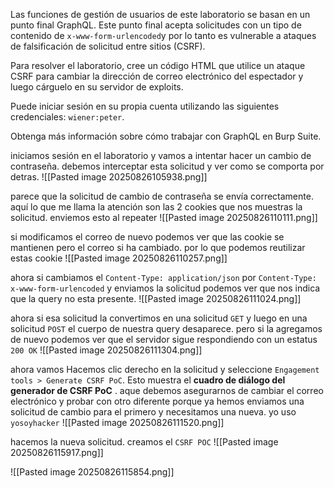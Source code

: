 Las funciones de gestión de usuarios de este laboratorio se basan en un punto final GraphQL. Este punto final acepta solicitudes con un tipo de contenido de `x-www-form-urlencoded`y por lo tanto es vulnerable a ataques de falsificación de solicitud entre sitios (CSRF).

Para resolver el laboratorio, cree un código HTML que utilice un ataque CSRF para cambiar la dirección de correo electrónico del espectador y luego cárguelo en su servidor de exploits.

Puede iniciar sesión en su propia cuenta utilizando las siguientes credenciales: `wiener:peter`.

Obtenga más información sobre cómo trabajar con GraphQL en Burp Suite.

iniciamos sesión en el laboratorio y vamos a intentar hacer un cambio de contraseña. debemos interceptar esta solicitud y ver como se comporta por detras.
![[Pasted image 20250826105938.png]]

parece que la solicitud de cambio de contraseña se envía correctamente. aquí lo que me llama la atención son las 2 cookies que nos muestras la solicitud. enviemos esto al repeater
![[Pasted image 20250826110111.png]]

si modificamos el correo de nuevo podemos ver que las cookie se mantienen pero el correo si ha cambiado. por lo que podemos reutilizar estas cookie
![[Pasted image 20250826110257.png]]

ahora si cambiamos el `Content-Type: application/json` por `Content-Type: x-www-form-urlencoded` y enviamos la solicitud podemos ver que nos indica que la query no esta presente.
![[Pasted image 20250826111024.png]]

ahora si esa solicitud la convertimos en una solicitud `GET` y luego en una solicitud `POST` el cuerpo de nuestra query desaparece. pero si la agregamos de nuevo podemos ver que el servidor sigue respondiendo con un estatus `200 OK` 
![[Pasted image 20250826111304.png]]

ahora vamos Hacemos clic derecho en la solicitud y seleccione `Engagement tools > Generate CSRF PoC`. Esto muestra el **cuadro de diálogo del generador de CSRF PoC** . aque debemos asegurarnos de cambiar el correo electrónico y probar con otro diferente porque ya hemos enviamos una solicitud de cambio para el primero y necesitamos una nueva. yo uso `yosoyhacker`
![[Pasted image 20250826111520.png]]

hacemos la nueva solicitud. creamos el `CSRF POC`
![[Pasted image 20250826115917.png]]


![[Pasted image 20250826115854.png]]